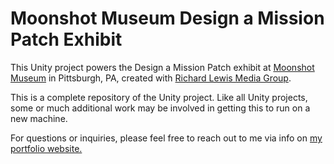 # Moonshot Museum Design a Mission Patch Exhibit

This Unity project powers the Design a Mission Patch exhibit at [Moonshot Museum](https://moonshotmuseum.org/) in Pittsburgh, PA, created with [Richard Lewis Media Group](https://www.rlmg.com/).

This is a complete repository of the Unity project. Like all Unity projects, some or much additional work may be involved in getting this to run on a new machine.

For questions or inquiries, please feel free to reach out to me via info on [my portfolio website.](https://joshuakery.com/)



